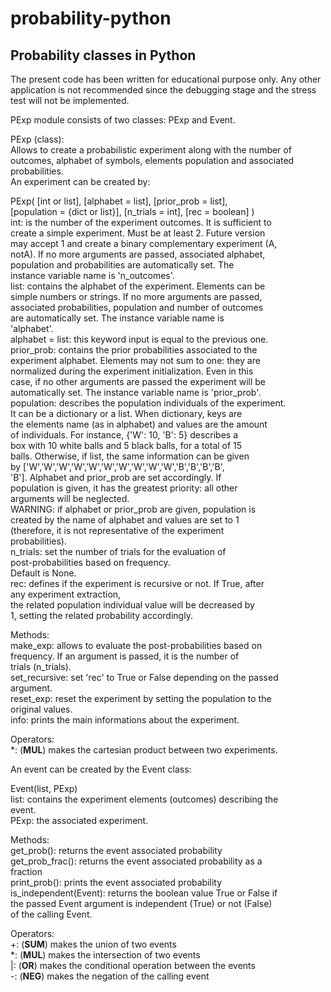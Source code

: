 # probability-python

## Probability classes in Python

The present code has been written for educational purpose only. Any other application is not recommended since the debugging stage and the stress test will not be implemented.  
  
  
PExp module consists of two classes: PExp and Event.  
  
  
PExp (class):  
Allows to create a probabilistic experiment along with the number of  
outcomes, alphabet of symbols, elements population and associated  
probabilities.  
An experiment can be created by:  
  
PExp( [int or list], [alphabet = list], [prior_prob = list],  
    [population = {dict or list}], [n_trials = int], [rec = boolean] )  
    int: is the number of the experiment outcomes. It is sufficient to  
         create a simple experiment. Must be at least 2. Future version  
         may accept 1 and create a binary complementary experiment (A,  
         notA). If no more arguments are passed, associated alphabet,  
         population and probabilities are automatically set. The  
         instance variable name is 'n_outcomes'.  
    list: contains the alphabet of the experiment. Elements can be  
         simple numbers or strings. If no more arguments are passed,  
         associated probabilities, population and number of outcomes  
         are automatically set. The instance variable name is  
         'alphabet'.  
    alphabet = list: this keyword input is equal to the previous one.  
    prior_prob: contains the prior probabilities associated to the  
         experiment alphabet. Elements may not sum to one: they are  
         normalized during the experiment initialization. Even in this  
         case, if no other arguments are passed the experiment will be  
         automatically set. The instance variable name is 'prior_prob'.  
    population: describes the population individuals of the experiment.  
         It can be a dictionary or a list. When dictionary, keys are  
         the elements name (as in alphabet) and values are the amount  
         of individuals. For instance, {'W': 10, 'B': 5} describes a  
         box with 10 white balls and 5 black balls, for a total of 15  
         balls. Otherwise, if list, the same information can be given  
         by ['W','W','W','W','W','W','W','W','W','W','B','B','B','B',  
         'B']. Alphabet and prior_prob are set accordingly. If  
         population is given, it has the greatest priority: all other  
         arguments will be neglected.  
         WARNING: if alphabet or prior_prob are given, population is  
         created by the name of alphabet and values are set to 1  
         (therefore, it is not representative of the experiment  
         probabilities).  
    n_trials: set the number of trials for the evaluation of  
         post-probabilities based on frequency.  
         Default is None.  
    rec: defines if the experiment is recursive or not. If True, after  
         any experiment extraction,   
         the related population individual value will be decreased by  
         1, setting the related probability accordingly.  
  
  Methods:  
    make_exp: allows to evaluate the post-probabilities based on  
         frequency. If an argument is passed, it is the number of  
         trials (n_trials).  
    set_recursive: set 'rec' to True or False depending on the passed  
         argument.  
    reset_exp: reset the experiment by setting the population to the  
         original values.   
    info: prints the main informations about the experiment.  
  
  Operators:  
    *: (__MUL__) makes the cartesian product between two experiments.  

  
  
  
An event can be created by the Event class:  
  
Event(list, PExp)  
    list: contains the experiment elements (outcomes) describing the  
         event.  
    PExp: the associated experiment.  
  
  Methods:  
    get_prob(): returns the event associated probability  
    get_prob_frac(): returns the event associated probability as a  
         fraction  
    print_prob(): prints the event associated probability  
    is_independent(Event): returns the boolean value True or False if  
         the passed Event argument is independent (True) or not (False)  
         of the calling Event.  

  Operators:  
    +: (__SUM__) makes the union of two events  
    *: (__MUL__) makes the intersection of two events  
    |: (__OR__) makes the conditional operation between the events  
    -: (__NEG__) makes the negation of the calling event  
  
  
  
